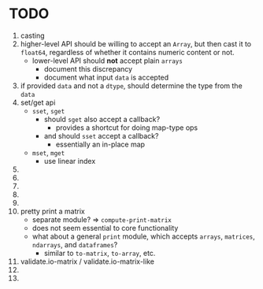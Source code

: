 TODO
====

1. casting
2. higher-level API should be willing to accept an `Array`, but then cast it to `float64`, regardless of whether it contains numeric content or not.
	- lower-level API should __not__ accept plain `arrays`
		-	document this discrepancy
		-	document what input `data` is accepted 
3. if provided `data` and not a `dtype`, should determine the type from the `data`
4. set/get api
	-	`sset`, `sget`
		-	should `sget` also accept a callback?
			-	provides a shortcut for doing map-type ops
		-	and should `sset` accept a callback?
			-	essentially an in-place map
	-	`mset`, `mget`
		-	use linear index
5. 
6. 
7. 
8.
9. 
10. pretty print a matrix
	-	separate module? => `compute-print-matrix`
	-	does not seem essential to core functionality
	- 	what about a general `print` module, which accepts `arrays`, `matrices`, `ndarrays`, and `dataframes`?
		-	similar to `to-matrix`, `to-array`, etc.
11. validate.io-matrix / validate.io-matrix-like
12. 
13. 

